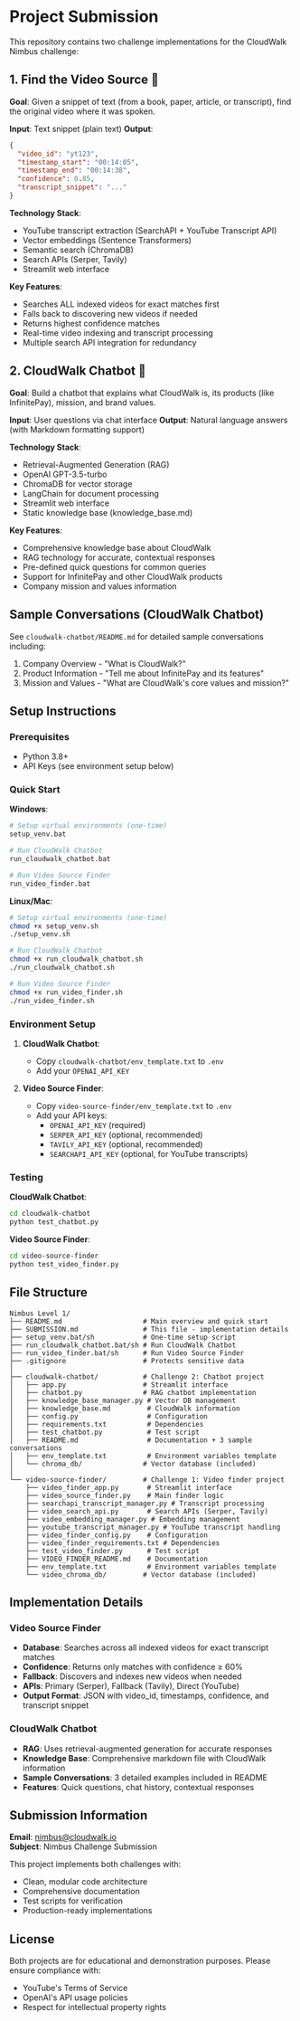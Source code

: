 # Project Submission

This repository contains two challenge implementations for the CloudWalk Nimbus challenge:

## 1. Find the Video Source 🎥

**Goal**: Given a snippet of text (from a book, paper, article, or transcript), find the original video where it was spoken.

**Input**: Text snippet (plain text)
**Output**: 
```json
{
  "video_id": "yt123",
  "timestamp_start": "00:14:05",
  "timestamp_end": "00:14:38",
  "confidence": 0.85,
  "transcript_snippet": "..."
}
```

**Technology Stack**:

- YouTube transcript extraction (SearchAPI + YouTube Transcript API)
- Vector embeddings (Sentence Transformers)
- Semantic search (ChromaDB)
- Search APIs (Serper, Tavily)
- Streamlit web interface

**Key Features**:

- Searches ALL indexed videos for exact matches first
- Falls back to discovering new videos if needed
- Returns highest confidence matches
- Real-time video indexing and transcript processing
- Multiple search API integration for redundancy

## 2. CloudWalk Chatbot 📱

**Goal**: Build a chatbot that explains what CloudWalk is, its products (like InfinitePay), mission, and brand values.

**Input**: User questions via chat interface
**Output**: Natural language answers (with Markdown formatting support)

**Technology Stack**:

- Retrieval-Augmented Generation (RAG)
- OpenAI GPT-3.5-turbo
- ChromaDB for vector storage
- LangChain for document processing
- Streamlit web interface
- Static knowledge base (knowledge_base.md)

**Key Features**:

- Comprehensive knowledge base about CloudWalk
- RAG technology for accurate, contextual responses
- Pre-defined quick questions for common queries
- Support for InfinitePay and other CloudWalk products
- Company mission and values information

## Sample Conversations (CloudWalk Chatbot)

See `cloudwalk-chatbot/README.md` for detailed sample conversations including:
1. Company Overview - "What is CloudWalk?"
2. Product Information - "Tell me about InfinitePay and its features"
3. Mission and Values - "What are CloudWalk's core values and mission?"

## Setup Instructions

### Prerequisites

- Python 3.8+
- API Keys (see environment setup below)

### Quick Start

**Windows**:
```bash
# Setup virtual environments (one-time)
setup_venv.bat

# Run CloudWalk Chatbot
run_cloudwalk_chatbot.bat

# Run Video Source Finder
run_video_finder.bat
```

**Linux/Mac**:
```bash
# Setup virtual environments (one-time)
chmod +x setup_venv.sh
./setup_venv.sh

# Run CloudWalk Chatbot
chmod +x run_cloudwalk_chatbot.sh
./run_cloudwalk_chatbot.sh

# Run Video Source Finder
chmod +x run_video_finder.sh
./run_video_finder.sh
```

### Environment Setup

1. **CloudWalk Chatbot**: 
   - Copy `cloudwalk-chatbot/env_template.txt` to `.env`
   - Add your `OPENAI_API_KEY`

2. **Video Source Finder**:
   - Copy `video-source-finder/env_template.txt` to `.env`
   - Add your API keys:
     - `OPENAI_API_KEY` (required)
     - `SERPER_API_KEY` (optional, recommended)
     - `TAVILY_API_KEY` (optional, recommended)
     - `SEARCHAPI_API_KEY` (optional, for YouTube transcripts)

### Testing

**CloudWalk Chatbot**:
```bash
cd cloudwalk-chatbot
python test_chatbot.py
```

**Video Source Finder**:
```bash
cd video-source-finder
python test_video_finder.py
```

## File Structure

```
Nimbus Level 1/
├── README.md                    # Main overview and quick start
├── SUBMISSION.md                # This file - implementation details
├── setup_venv.bat/sh            # One-time setup script
├── run_cloudwalk_chatbot.bat/sh # Run CloudWalk Chatbot
├── run_video_finder.bat/sh      # Run Video Source Finder
├── .gitignore                   # Protects sensitive data
│
├── cloudwalk-chatbot/           # Challenge 2: Chatbot project
│   ├── app.py                   # Streamlit interface
│   ├── chatbot.py               # RAG chatbot implementation
│   ├── knowledge_base_manager.py # Vector DB management
│   ├── knowledge_base.md         # CloudWalk information
│   ├── config.py                 # Configuration
│   ├── requirements.txt          # Dependencies
│   ├── test_chatbot.py           # Test script
│   ├── README.md                 # Documentation + 3 sample conversations
│   ├── env_template.txt          # Environment variables template
│   └── chroma_db/               # Vector database (included)
│
└── video-source-finder/         # Challenge 1: Video finder project
    ├── video_finder_app.py       # Streamlit interface
    ├── video_source_finder.py    # Main finder logic
    ├── searchapi_transcript_manager.py # Transcript processing
    ├── video_search_api.py       # Search APIs (Serper, Tavily)
    ├── video_embedding_manager.py # Embedding management
    ├── youtube_transcript_manager.py # YouTube transcript handling
    ├── video_finder_config.py    # Configuration
    ├── video_finder_requirements.txt # Dependencies
    ├── test_video_finder.py      # Test script
    ├── VIDEO_FINDER_README.md    # Documentation
    ├── env_template.txt          # Environment variables template
    └── video_chroma_db/         # Vector database (included)
```

## Implementation Details

### Video Source Finder

- **Database**: Searches across all indexed videos for exact transcript matches
- **Confidence**: Returns only matches with confidence ≥ 60%
- **Fallback**: Discovers and indexes new videos when needed
- **APIs**: Primary (Serper), Fallback (Tavily), Direct (YouTube)
- **Output Format**: JSON with video_id, timestamps, confidence, and transcript snippet

### CloudWalk Chatbot

- **RAG**: Uses retrieval-augmented generation for accurate responses
- **Knowledge Base**: Comprehensive markdown file with CloudWalk information
- **Sample Conversations**: 3 detailed examples included in README
- **Features**: Quick questions, chat history, contextual responses

## Submission Information

**Email**: nimbus@cloudwalk.io  
**Subject**: Nimbus Challenge Submission

This project implements both challenges with:

- Clean, modular code architecture
- Comprehensive documentation
- Test scripts for verification
- Production-ready implementations

## License

Both projects are for educational and demonstration purposes. Please ensure compliance with:
- YouTube's Terms of Service
- OpenAI's API usage policies
- Respect for intellectual property rights

